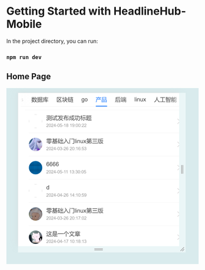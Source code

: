 # Getting Started with HeadlineHub-Mobile



In the project directory, you can run:

### `npm run dev`


## Home Page
![alt text](image.png)






